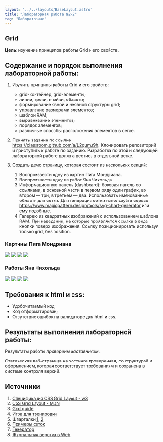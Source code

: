 ```yaml
---
layout: "../../layouts/BaseLayout.astro"
title: "Лабораторная работа №2-2"
tag: "Лабораторные"
---
```


## Grid

**Цель**: изучение принципов работы Grid и его свойств.

## Содержание и порядок выполнения лабораторной работы:

1. Изучить принципы работы Grid и его свойств:

   - grid-контейнер, grid-элементы;
   - линии, треки, ячейки, области;
   - формирование явной и неявной структуры grid;
   - управление размерами элементов;
   - шаблон RAM;
   - выравнивание элементов;
   - порядок элементов;
   - различные способы расположения элементов в сетке.

1. Принять задание по ссылке https://classroom.github.com/a/L2qumu9h. Клонировать репозиторий и приступить к работе по заданию. Разработка по этой и следующей лабораторной работе должна вестись в отдельной ветке.
1. Создать демо страницу, которая состоит из нескольких секций:

   1. Воспроизвести одну из картин Пита Мондриана.
   1. Воспроизвести одну из работ Яна Чихольда.
   1. Информационную панель (dashboard): боковая панель со ссылками, в основной части в первом ряду один график, во втором — три, в третьем — два. Использовать именованные области для сетки. Для генерации сетки используйте сервис https://www.magicpattern.design/tools/svg-chart-generator или ему подобные.
   1. Галерею из квадратных изображений с использованием шаблона RAM. При наведении, на которые проявляется ссылка в виде кнопки поверх изображения. Ссылку позиционировать используя только grid, без position.

### Картины Пита Мондриана

![](/web-course-site/grid/mondrian-1.webp)
![](/web-course-site/grid/mondrian-2.jpg)
![](/web-course-site/grid/mondrian-3.jpg)
![](/web-course-site/grid/mondrian-4.jpg)

### Работы Яна Чихольда

![](/web-course-site/grid/tschichold-1.webp)
![](/web-course-site/grid/tschichold-2.png)
![](/web-course-site/grid/tschichold-3.png)
![](/web-course-site/grid/tschichold-4.png)

## Требования к html и css:

- Удобочитаемый код;
- Код отформатирован;
- Отсутствие ошибок на валидаторе для html и css.

## Результаты выполнения лабораторной работы:

Результаты работы _проверены наставником_.

Статическая веб-страница на хостинге проверенная, со структурой и оформлением, которая соответствует требованиям и сохранена в системе контроля версий.

## Источники

1. [Спецификация CSS Grid Layout - w3](https://www.w3.org/TR/css-grid-1/)
1. [CSS Grid Layout - MDN](https://developer.mozilla.org/ru/docs/Web/CSS/CSS_Grid_Layout)
1. [Grid guide](https://mozilladevelopers.github.io/playground/css-grid/)
1. [Игра для тренировки](http://cssgridgarden.com/#ru)
1. Шпаргалки [1](https://grid.malven.co/), [2](https://github.com/alsacreations/guidelines/blob/master/grid-cheatsheet.pdf)
1. [Примеры сеток](https://gridbyexample.com/)
1. [Генератор](https://grid.layoutit.com/)
1. [Журнальная верстка в Web](https://youtu.be/eUeoLUjOUHw)
